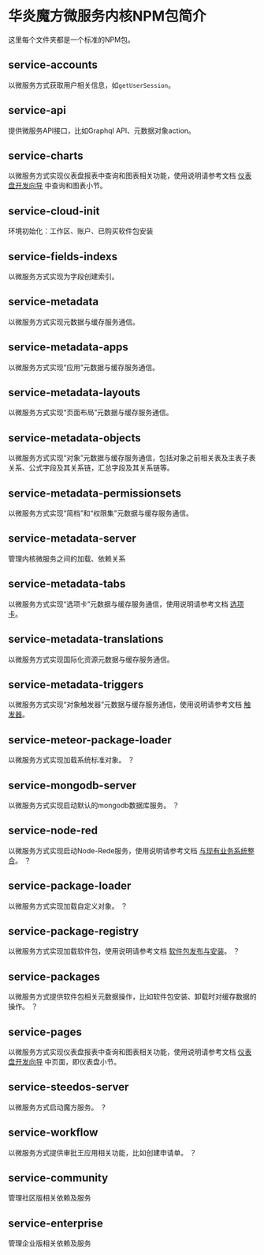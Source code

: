 # 华炎魔方微服务内核NPM包简介

这里每个文件夹都是一个标准的NPM包。

## service-accounts

以微服务方式获取用户相关信息，如`getUserSession`。

## service-api

提供微服务API接口，比如Graphql API、元数据对象action。

## service-charts

以微服务方式实现仪表盘报表中查询和图表相关功能，使用说明请参考文档 [仪表盘开发向导](https://www.steedos.cn/docs/developer/dashboard) 中查询和图表小节。

## service-cloud-init

环境初始化：工作区、账户、已购买软件包安装

## service-fields-indexs

以微服务方式实现为字段创建索引。

## service-metadata

以微服务方式实现元数据与缓存服务通信。

## service-metadata-apps

以微服务方式实现“应用”元数据与缓存服务通信。

## service-metadata-layouts

以微服务方式实现“页面布局”元数据与缓存服务通信。

## service-metadata-objects

以微服务方式实现“对象”元数据与缓存服务通信，包括对象之前相关表及主表子表关系、公式字段及其关系链，汇总字段及其关系链等。

## service-metadata-permissionsets

以微服务方式实现“简档”和“权限集”元数据与缓存服务通信。

## service-metadata-server

管理内核微服务之间的加载、依赖关系

## service-metadata-tabs

以微服务方式实现“选项卡”元数据与缓存服务通信，使用说明请参考文档 [选项卡](https://www.steedos.cn/docs/admin/create_object#%E9%80%89%E9%A1%B9%E5%8D%A1)。

## service-metadata-translations

以微服务方式实现国际化资源元数据与缓存服务通信。

## service-metadata-triggers

以微服务方式实现“对象触发器”元数据与缓存服务通信，使用说明请参考文档 [触发器](https://www.steedos.cn/docs/developer/getting-started#%E8%A7%A6%E5%8F%91%E5%99%A8)。

## service-meteor-package-loader

以微服务方式实现加载系统标准对象。
？

## service-mongodb-server

以微服务方式实现启动默认的mongodb数据库服务。
？

## service-node-red

以微服务方式实现启动Node-Rede服务，使用说明请参考文档 [与现有业务系统整合](https://www.steedos.cn/docs/developer/node-red)。
？

## service-package-loader

以微服务方式实现加载自定义对象。
？

## service-package-registry

以微服务方式实现加载软件包，使用说明请参考文档 [软件包发布与安装](https://beta.steedos.cn/docs/developer/package)。
？

## service-packages

以微服务方式提供软件包相关元数据操作，比如软件包安装、卸载时对缓存数据的操作。
？

## service-pages

以微服务方式实现仪表盘报表中查询和图表相关功能，使用说明请参考文档 [仪表盘开发向导](https://www.steedos.cn/docs/developer/dashboard) 中页面，即仪表盘小节。

## service-steedos-server

以微服务方式启动魔方服务。
？

## service-workflow

以微服务方式提供审批王应用相关功能，比如创建申请单。
？

## service-community

管理社区版相关依赖及服务

## service-enterprise

管理企业版相关依赖及服务
